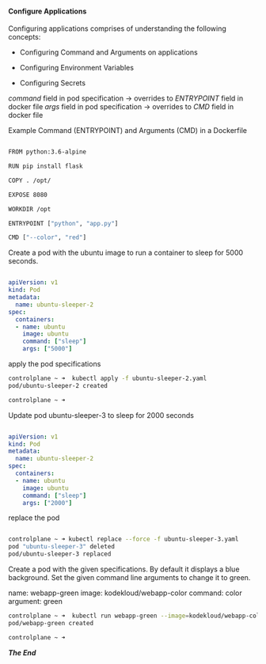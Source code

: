 #### Configure Applications

Configuring applications comprises of understanding the following concepts:

- Configuring Command and Arguments on applications

- Configuring Environment Variables

- Configuring Secrets

*command* field in pod specification -> overrides to *ENTRYPOINT* field in docker file
*args* field in pod specification -> overrides to *CMD* field in docker file

Example Command (ENTRYPOINT) and Arguments (CMD) in a Dockerfile


```bash

FROM python:3.6-alpine

RUN pip install flask

COPY . /opt/

EXPOSE 8080

WORKDIR /opt

ENTRYPOINT ["python", "app.py"]

CMD ["--color", "red"]

````

Create a pod with the ubuntu image to run a container to sleep for 5000 seconds. 

```yaml

apiVersion: v1
kind: Pod 
metadata:
  name: ubuntu-sleeper-2
spec:
  containers:
  - name: ubuntu
    image: ubuntu
    command: ["sleep"]
    args: ["5000"]
```

apply the pod specifications

```bash
controlplane ~ ➜  kubectl apply -f ubuntu-sleeper-2.yaml 
pod/ubuntu-sleeper-2 created

controlplane ~ ➜  
```

Update pod ubuntu-sleeper-3 to sleep for 2000 seconds

```yaml

apiVersion: v1
kind: Pod 
metadata:
  name: ubuntu-sleeper-2
spec:
  containers:
  - name: ubuntu
    image: ubuntu
    command: ["sleep"]
    args: ["2000"]
```

replace the pod 

```bash

controlplane ~ ➜ kubectl replace --force -f ubuntu-sleeper-3.yaml 
pod "ubuntu-sleeper-3" deleted
pod/ubuntu-sleeper-3 replaced
```

Create a pod with the given specifications. By default it displays a blue background. Set the given command line arguments to change it to green.

name: webapp-green 
image: kodekloud/webapp-color 
command: color 
argument: green

```bash
controlplane ~ ➜  kubectl run webapp-green --image=kodekloud/webapp-color -- --color green
pod/webapp-green created

controlplane ~ ➜  
```

***The End***